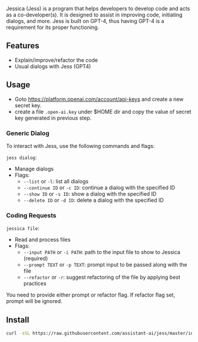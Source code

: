 Jessica (Jess) is a program that helps developers to develop code and acts as a co-developer(s). It is designed to assist in improving code, initiating dialogs, and more. Jess is built on GPT-4, thus having GPT-4 is a requirement for its proper functioning.

## Features

* Explain/improve/refactor the code
* Usual dialogs with Jess (GPT4)

## Usage
* Goto https://platform.openai.com/account/api-keys and create a new secret key.
* create a file `.open-ai.key` under $HOME dir and copy the value of secret key generated in previous step.

### Generic Dialog

To interact with Jess, use the following commands and flags:

`jess dialog`:

* Manage dialogs
* Flags:
  * `--list` or `-l`: list all dialogs
  * `--continue ID` or `-c ID`: continue a dialog with the specified ID
  * `--show ID` or `-s ID`: show a dialog with the specified ID
  * `--delete ID` or `-d ID`: delete a dialog with the specified ID

### Coding Requests

`jessica file`:

* Read and process files
* Flags:
  * `--input PATH` or `-i PATH`: path to the input file to show to Jessica (required)
  * `--prompt TEXT` or `-p TEXT`: prompt input to be passed along with the file
  * `--refactor` or `-r`: suggest refactoring of the file by applying best practices

You need to provide either prompt or refactor flag. If refactor flag set, prompt will be ignored.

## Install

```bash
curl -sSL https://raw.githubusercontent.com/assistant-ai/jess/master/install.sh | bash
```
